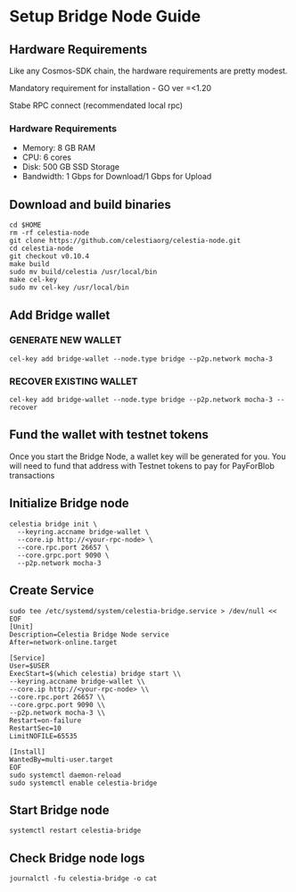 # Setup Bridge Node Guide

## Hardware Requirements
Like any Cosmos-SDK chain, the hardware requirements are pretty modest.

Mandatory requirement for installation - GO ver =<1.20

Stabe RPC connect (recommendated local rpc)

### Hardware Requirements
 - Memory: 8 GB RAM
 - CPU: 6 cores
 - Disk: 500 GB SSD Storage
 - Bandwidth: 1 Gbps for Download/1 Gbps for Upload


## Download and build binaries

```
cd $HOME 
rm -rf celestia-node 
git clone https://github.com/celestiaorg/celestia-node.git 
cd celestia-node
git checkout v0.10.4
make build
sudo mv build/celestia /usr/local/bin
make cel-key
sudo mv cel-key /usr/local/bin
```

## Add Bridge wallet

### GENERATE NEW WALLET

```
cel-key add bridge-wallet --node.type bridge --p2p.network mocha-3
```

### RECOVER EXISTING WALLET

```
cel-key add bridge-wallet --node.type bridge --p2p.network mocha-3 --recover
```

## Fund the wallet with testnet tokens

Once you start the Bridge Node, a wallet key will be generated for you. You will need to fund that address with Testnet tokens to pay for PayForBlob transactions

## Initialize Bridge node

```
celestia bridge init \
  --keyring.accname bridge-wallet \
  --core.ip http://<your-rpc-node> \
  --core.rpc.port 26657 \
  --core.grpc.port 9090 \
  --p2p.network mocha-3 
```

## Create Service

```
sudo tee /etc/systemd/system/celestia-bridge.service > /dev/null << EOF
[Unit]
Description=Celestia Bridge Node service
After=network-online.target

[Service]
User=$USER
ExecStart=$(which celestia) bridge start \\
--keyring.accname bridge-wallet \\
--core.ip http://<your-rpc-node> \\
--core.rpc.port 26657 \\
--core.grpc.port 9090 \\
--p2p.network mocha-3 \\
Restart=on-failure
RestartSec=10
LimitNOFILE=65535

[Install]
WantedBy=multi-user.target
EOF
sudo systemctl daemon-reload
sudo systemctl enable celestia-bridge
```

## Start Bridge node

```
systemctl restart celestia-bridge
```

## Check Bridge node logs

```
journalctl -fu celestia-bridge -o cat
```
